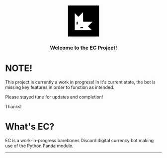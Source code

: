 <p align="center">
  <a href="https://github.com/ELDYmoddys/EC">
    <img src="./EC_logo.svg" alt="EC_Logo" width="100" height="100">
  </a>
  <h3 align="center">Welcome to the EC Project!</h3>

</p>

# NOTE!

This project is currently a work in progress!
In it's current state, the bot is missing key features in order to function as intended.

Please stayed tune for updates and completion!

Thanks!

# What's EC?

EC is a work-in-progress barebones Discord digital currency bot making use of the Python Panda module.

---